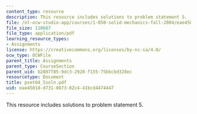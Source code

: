 ```yaml
---
content_type: resource
description: This resource includes solutions to problem statement 5.
file: /ol-ocw-studio-app/courses/1-050-solid-mechanics-fall-2004/eae45018d731087302c441bcd4474447_pset04_5soln.pdf
file_size: 110687
file_type: application/pdf
learning_resource_types:
- Assignments
license: https://creativecommons.org/licenses/by-nc-sa/4.0/
ocw_type: OCWFile
parent_title: Assignments
parent_type: CourseSection
parent_uid: b2807f85-9dc3-2920-f155-75bbcbd328ec
resourcetype: Document
title: pset04_5soln.pdf
uid: eae45018-d731-0873-02c4-41bcd4474447
---
```

This resource includes solutions to problem statement 5.